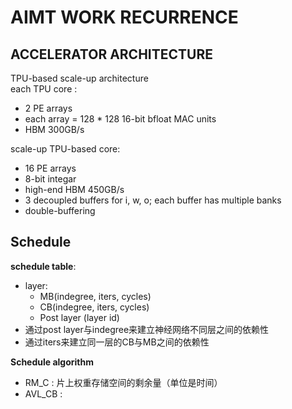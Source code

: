 # AIMT WORK RECURRENCE  
## ACCELERATOR ARCHITECTURE  
TPU-based scale-up architecture  
each TPU core : 
  * 2 PE arrays
  * each array = 128 * 128 16-bit bfloat MAC units
  * HBM 300GB/s  

scale-up TPU-based core:  
  * 16 PE arrays  
  * 8-bit integar  
  * high-end HBM 450GB/s  
  * 3 decoupled buffers for i, w, o; each buffer has multiple banks
  * double-buffering

## Schedule  
**schedule table**: 
  * layer: 
    * MB(indegree, iters, cycles)
    * CB(indegree, iters, cycles)
    * Post layer (layer id)
  * 通过post layer与indegree来建立神经网络不同层之间的依赖性
  * 通过iters来建立同一层的CB与MB之间的依赖性

**Schedule algorithm**
* RM_C : 片上权重存储空间的剩余量（单位是时间）
* AVL_CB : 
